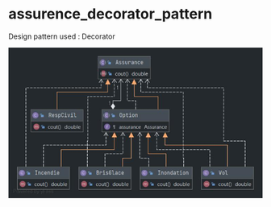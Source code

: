 # assurence_decorator_pattern

Design pattern used : Decorator

![uml_decorator](/uml_decorator.jpg)
